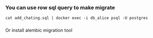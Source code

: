 ### You can use row sql query to make migrate

```
cat add_chating.sql | docker exec -i db_alice psql -U postgres
```

###

Or install alembic migration tool
